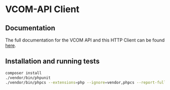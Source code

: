# VCOM-API Client

## Documentation

The full documentation for the VCOM API and this HTTP Client can be found <a href="https://meteocontrol.github.io/vcom-api/">here</a>.

## Installation and running tests

```sh
composer install
./vendor/bin/phpunit
./vendor/bin/phpcs --extensions=php --ignore=vendor,phpcs --report-full -p .
```
